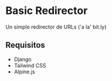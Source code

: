 # Basic Redirector

Un simple redirector de URLs ('a la' bit.ly)

## Requisitos

- Django
- Tailwind CSS
- Alpine.js


